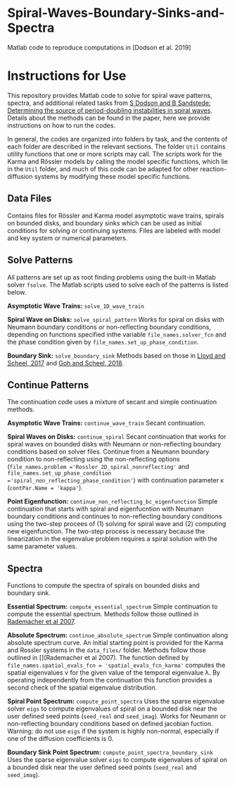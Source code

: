 # Spiral-Waves-Boundary-Sinks-and-Spectra
Matlab code to reproduce computations in [Dodson et al. 2019]


# Instructions for Use

This repository provides Matlab code to solve for spiral wave patterns, spectra, and additional related tasks from [S Dodson and B Sandstede: Determining the source of period-doubling instabilities in spiral waves](https://arxiv.org/abs/1905.12604). Details about the methods can be found in the paper, here we provide instructions on how to run the codes.

In general, the codes are organized into folders by task, and the contents of each folder are described in the relevant sections. The folder `Util` contains utility functions that one or more scripts may call. The scripts work for the Karma and R&ouml;ssler models by calling the model specific functions, which lie in the `Util` folder, and much of this code can be adapted for other reaction-diffusion systems by modifying these model specific functions.


## Data Files

Contains files for R&ouml;ssler and Karma model asymptotic wave trains, spirals on bounded disks, and boundary sinks which can be used as initial conditions for solving or continuing systems. Files are labeled with model and key system or numerical parameters.

## Solve Patterns

All patterns are set up as root finding problems using the built-in Matlab solver `fsolve`. The Matlab scripts used to solve each of the patterns is listed below.

**Asymptotic Wave Trains:**  `solve_1D_wave_train`

**Spiral Wave on Disks:**  `solve_spiral_pattern`
Works for spiral on disks with Neumann boundary conditions or non-reflecting boundary conditions, depending on functions specified inthe variable `file_names.solver_fcn` and the phase condition given by
`file_names.set_up_phase_condition`.

**Boundary Sink:**  `solve_boundary_sink`
Methods based on those in [Lloyd and Scheel, 2017](https://epubs.siam.org/doi/10.1137/16M1073212) and [Goh and Scheel, 2018](https://londmathsoc.onlinelibrary.wiley.com/doi/full/10.1112/jlms.12122).

## Continue Patterns

The continuation code uses a mixture of secant and simple continuation methods. 

**Asymptotic Wave Trains:** `continue_wave_train`
Secant continuation.

**Spiral Waves on Disks:** `continue_spiral`
Secant continuation that works for spiral waves on bounded disks with Neumann or non-reflecting boundary conditions based on solver files. Continue from a Neumann boundary condition to non-reflecting using the non-reflecting options (`file_names.problem ='Rossler_2D_spiral_nonreflecting'` and
`file_names.set_up_phase_condition ='spiral_non_reflecting_phase_condition'`) with continuation parameter &kappa; (`contPar.Name = 'kappa'`).

**Point Eigenfunction:** `continue_non_reflecting_bc_eigenfunction`
Simple continuation that starts with spiral and eigenfucntion with Neumann boundary conditions and continues to non-reflecting boundary conditions using the two-step procees of (1) solving for spiral wave and (2) computing new eigenfunction. The two-step process is necessary because the linearization in the eigenvalue problem requires a spiral solution with the same parameter values.


## Spectra

Functions to compute the spectra of spirals on bounded disks and boundary sink.

**Essential Spectrum:** `compute_essential_spectrum`
Simple continuation to compute the essential spectrum. Methods follow those outlined in [Rademacher et al 2007](https://www.sciencedirect.com/science/article/pii/S0167278907000863?via%3Dihub).

**Absolute Spectrum:** `continue_absolute_spectrum`
Simple continuation along absolute spectrum curve. An initial starting point is provided for the Karma and Rossler systems in the `data_files/` folder. Methods follow those outlined in [](Rademacher et al 2007). The function defined by `file_names.spatial_evals_fcn = 'spatial_evals_fcn_karma'` computes the spatial eigenvalues &nu; for the given value of the temporal eigenvalue &lambda;. By operating independently from the continuation this function provides a second check of the spatial eigenvalue distribution.

**Spiral Point Spectrum:** `compute_point_spectra`
Uses the sparse eigenvalue solver `eigs` to compute eigenvalues of spiral on a bounded disk near the user defined seed points (`seed_real` and `seed_imag`). Works for Neumann or non-reflecting boundary conditions based on defined jacobian fuction. Warning: do not use `eigs` if the system is highly non-normal, especially if one of the diffusion coefficients is 0.

**Boundary Sink Point Spectrum:** `compute_point_spectra_boundary_sink`
Uses the sparse eigenvalue solver `eigs` to compute eigenvalues of spiral on a bounded disk near the user defined seed points (`seed_real` and `seed_imag`).

